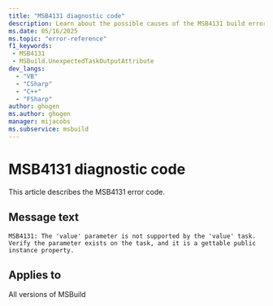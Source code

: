 ```yaml
---
title: "MSB4131 diagnostic code"
description: Learn about the possible causes of the MSB4131 build error, and get troubleshooting tips.
ms.date: 05/16/2025
ms.topic: "error-reference"
f1_keywords:
 - MSB4131
 - MSBuild.UnexpectedTaskOutputAttribute
dev_langs:
  - "VB"
  - "CSharp"
  - "C++"
  - "FSharp"
author: ghogen
ms.author: ghogen
manager: mijacobs
ms.subservice: msbuild
---
```


# MSB4131 diagnostic code

<!-- :::ErrorDefinitionDescription::: -->
<!-- :::editable-content name="introDescription"::: -->
This article describes the MSB4131 error code.
<!-- :::editable-content-end::: -->

## Message text

<!-- :::editable-content name="messageText"::: -->
`MSB4131: The 'value' parameter is not supported by the 'value' task. Verify the parameter exists on the task, and it is a gettable public instance property.`
<!-- :::editable-content-end::: -->
<!-- MSB4131: The "{0}" parameter is not supported by the "{1}" task. Verify the parameter exists on the task, and it is a gettable public instance property. -->

<!-- :::editable-content name="postOutputDescription"::: -->
<!--
{StrBegin="MSB4131: "}
-->
<!-- :::editable-content-end::: -->
<!-- :::ErrorDefinitionDescription-end::: -->

## Applies to

All versions of MSBuild
